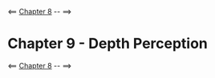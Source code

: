 <== [Chapter 8](./Chapter_08.md) -- ==>

# Chapter 9 - Depth Perception
    
<== [Chapter 8](./Chapter_08.md) -- ==>